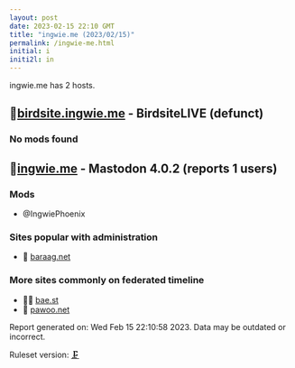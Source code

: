 ```yaml
---
layout: post
date: 2023-02-15 22:10 GMT
title: "ingwie.me (2023/02/15)"
permalink: /ingwie-me.html
initial: i
initi2l: in
---
```


ingwie.me has 2 hosts.

## 🧸[birdsite.ingwie.me](https://birdsite.ingwie.me) - BirdsiteLIVE (defunct)

### No mods found

## 🧸[ingwie.me](https://ingwie.me) - Mastodon 4.0.2 (reports 1 users)

### Mods
 * @IngwiePhoenix

### Sites popular with administration

* 🧸 [baraag.net](/baraag-net.html)

### More sites commonly on federated timeline

* 🦝🧸 [bae.st](/bae-st.html)
* 🧸 [pawoo.net](/pawoo-net.html)

Report generated on: Wed Feb 15 22:10:58 2023. Data may be outdated or incorrect.

Ruleset version: [🗜](/version-clamp)
